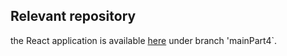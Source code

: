 ## Relevant repository
the React application is available [here](https://github.com/maayanzahavi/WebPart2-React.git) under branch 'mainPart4`.
